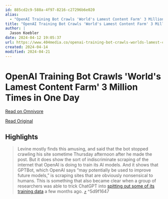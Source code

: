 ```yaml
---
id: 885cd2c9-588a-4f97-8216-c27296b6e020
alias:
  - "OpenAI Training Bot Crawls 'World's Lamest Content Farm' 3 Million Times in One Day"
title: "OpenAI Training Bot Crawls 'World's Lamest Content Farm' 3 Million Times in One Day"
author: |
  Jason Koebler
date: 2024-04-12 19:05:37
url: https://www.404media.co/openai-training-bot-crawls-worlds-lamest-content-farm-3-million-times-in-one-day/
created: 2024-04-14
modified: 2024-04-21
---
```


# OpenAI Training Bot Crawls 'World's Lamest Content Farm' 3 Million Times in One Day

[Read on Omnivore](https://omnivore.app/me/https-www-404-media-co-openai-training-bot-crawls-worlds-lamest--18ed3087777)

[Read Original](https://www.404media.co/openai-training-bot-crawls-worlds-lamest-content-farm-3-million-times-in-one-day/)

## Highlights

> Levine mostly finds this amusing, and said that the bot stopped crawling his site sometime Thursday afternoon after he made the post. But it does show the sort of indiscriminate scraping of the internet that OpenAI is doing to train its AI models. And it shows that GPTBot, which OpenAI says “may potentially be used to improve future models,” is scraping sites that are obviously nonsensical to humans. This is something that also became clear when a group of researchers was able to trick ChatGPT into [spitting out some of its training data](https://www.404media.co/google-researchers-attack-convinces-chatgpt-to-reveal-its-training-data/) a few months ago. [⤴️](https://omnivore.app/me/https-www-404-media-co-openai-training-bot-crawls-worlds-lamest--18ed3087777#5d9f1647-791e-44b6-bc17-42d455496f59)  ^5d9f1647

